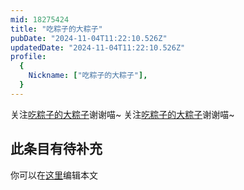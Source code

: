 ```yaml
---
mid: 18275424
title: "吃粽子的大粽子"
pubDate: "2024-11-04T11:22:10.526Z"
updatedDate: "2024-11-04T11:22:10.526Z"
profile:
  {
    Nickname: ["吃粽子的大粽子"],
  }
---
```


关注[吃粽子的大粽子](https://space.bilibili.com/18275424)谢谢喵~ 关注[吃粽子的大粽子](https://space.bilibili.com/18275424)谢谢喵~

## 此条目有待补充
你可以在[这里](https://github.com/Yuhanawa/VTuber.ICU-Content/edit/master/v/吃粽子的大粽子/index.md)编辑本文
